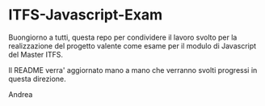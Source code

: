 # ITFS-Javascript-Exam

Buongiorno a tutti, questa repo per condividere il lavoro svolto per la realizzazione del progetto valente come esame per il modulo di Javascript del Master ITFS. 
 
Il README verra' aggiornato mano a mano che verranno svolti progressi in questa direzione. 

Andrea 

